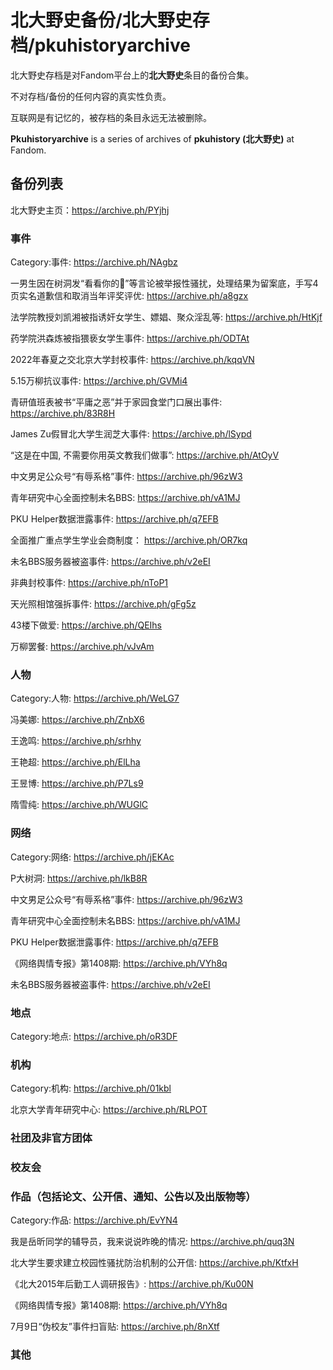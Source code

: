 # 北大野史备份/北大野史存档/pkuhistoryarchive

北大野史存档是对Fandom平台上的**北大野史**条目的备份合集。

不对存档/备份的任何内容的真实性负责。

互联网是有记忆的，被存档的条目永远无法被删除。

**Pkuhistoryarchive** is a series of archives of **pkuhistory (北大野史)** at Fandom.

## 备份列表

北大野史主页：https://archive.ph/PYjhj

### 事件

Category:事件: https://archive.ph/NAgbz

一男生因在树洞发“看看你的🤤”等言论被举报性骚扰，处理结果为留案底，手写4页实名道歉信和取消当年评奖评优: https://archive.ph/a8gzx

法学院教授刘凯湘被指诱奸女学生、嫖娼、聚众淫乱等: https://archive.ph/HtKjf

药学院洪森炼被指猥亵女学生事件: https://archive.ph/ODTAt

2022年春夏之交北京大学封校事件: https://archive.ph/kqqVN

5.15万柳抗议事件: https://archive.ph/GVMi4

青研值班表被书“平庸之恶”并于家园食堂门口展出事件: https://archive.ph/83R8H

James Zu假冒北大学生润芝大事件: https://archive.ph/lSypd

“这是在中国, 不需要你用英文教我们做事”: https://archive.ph/AtOyV

中文男足公众号“有辱系格”事件: https://archive.ph/96zW3

青年研究中心全面控制未名BBS: https://archive.ph/vA1MJ

PKU Helper数据泄露事件: https://archive.ph/q7EFB

全面推广重点学生学业会商制度： https://archive.ph/OR7kq

未名BBS服务器被盗事件: https://archive.ph/v2eEI

非典封校事件: https://archive.ph/nToP1

天光照相馆强拆事件: https://archive.ph/gFg5z

43楼下做爱: https://archive.ph/QEIhs

万柳罢餐: https://archive.ph/vJvAm

### 人物

Category:人物: https://archive.ph/WeLG7

冯美娜: https://archive.ph/ZnbX6

王逸鸣: https://archive.ph/srhhy

王艳超: https://archive.ph/ElLha

王昱博: https://archive.ph/P7Ls9

隋雪纯: https://archive.ph/WUGlC

### 网络

Category:网络: https://archive.ph/jEKAc

P大树洞: https://archive.ph/lkB8R

中文男足公众号“有辱系格”事件: https://archive.ph/96zW3

青年研究中心全面控制未名BBS: https://archive.ph/vA1MJ

PKU Helper数据泄露事件: https://archive.ph/q7EFB

《网络舆情专报》第1408期: https://archive.ph/VYh8q

未名BBS服务器被盗事件: https://archive.ph/v2eEI

### 地点

Category:地点: https://archive.ph/oR3DF

### 机构

Category:机构: https://archive.ph/01kbl

北京大学青年研究中心: https://archive.ph/RLPOT

### 社团及非官方团体

### 校友会

### 作品（包括论文、公开信、通知、公告以及出版物等）

Category:作品: https://archive.ph/EvYN4

我是岳昕同学的辅导员，我来说说昨晚的情况: https://archive.ph/quq3N

北大学生要求建立校园性骚扰防治机制的公开信: https://archive.ph/KtfxH

《北大2015年后勤工人调研报告》: https://archive.ph/Ku00N

《网络舆情专报》第1408期: https://archive.ph/VYh8q

7月9日“伪校友”事件扫盲贴: https://archive.ph/8nXtf

### 其他
